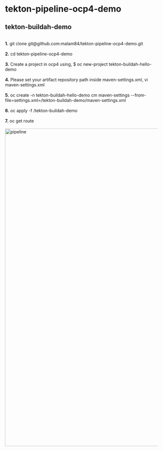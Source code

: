 # tekton-pipeline-ocp4-demo

## tekton-buildah-demo
<br/>
<b>1.</b> git clone git@github.com:malam84/tekton-pipeline-ocp4-demo.git 
<br/><br/>
<b>2.</b> cd tekton-pipeline-ocp4-demo
<br/><br/>
<b>3.</b> Create a project in ocp4 using, $ oc new-project tekton-buildah-hello-demo
<br/><br/>
<b>4.</b> Please set your artifact repository path inside maven-settings.xml, vi maven-settings.xml
<br/><br/>
<b>5.</b> oc create -n tekton-buildah-hello-demo cm maven-settings --from-file=settings.xml=/tekton-buildah-demo/maven-settings.xml
<br/><br/>
<b>6.</b> oc apply -f /tekton-buildah-demo
<br/><br/>
<b>7.</b> oc get route 
</br></br>

<img width="1048" alt="pipeline" src="https://user-images.githubusercontent.com/42507151/141457638-fc0c91ce-3f3b-4921-979e-5f4674355f3b.png">


